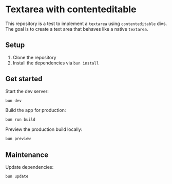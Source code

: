 # Textarea with contenteditable

This repository is a test to implement a `textarea` using `contenteditable` divs. The goal is to create a text area that behaves like a native `textarea`.

## Setup

1. Clone the repository
2. Install the dependencies via `bun install`

## Get started

Start the dev server:

```bash
bun dev
```

Build the app for production:

```bash
bun run build
```

Preview the production build locally:

```bash
bun preview
```

## Maintenance

Update dependencies:

```bash
bun update
```
